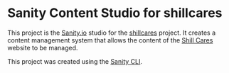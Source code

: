 # Sanity Content Studio for shillcares

This project is the [Sanity.io](https://www.sanity.io) studio for the [shillcares](https://github.com/awbranch/shillcares) project.
It creates a content management system that allows the content of the [Shill Cares](https://www.shillcares.org/) website to be managed.

This project was created using the [Sanity CLI](https://www.sanity.io/docs/getting-started-with-sanity-cli).